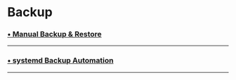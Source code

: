 # Backup

### [•  Manual Backup & Restore](./Manual%20Backup%20&%20Restore/README.md)

---

### [•  systemd Backup Automation](./systemd%20Backup%20Plan/README.md)

---